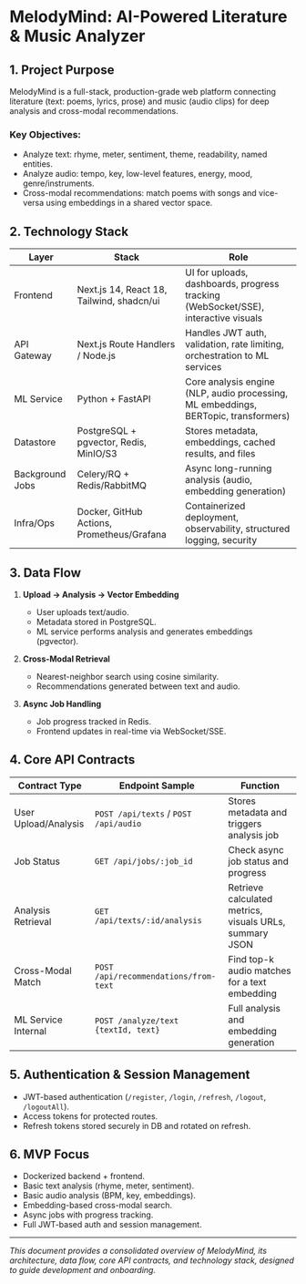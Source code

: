 # MelodyMind: AI-Powered Literature & Music Analyzer

## 1. Project Purpose

MelodyMind is a full-stack, production-grade web platform connecting literature (text: poems, lyrics, prose) and music (audio clips) for deep analysis and cross-modal recommendations.

### Key Objectives:

* Analyze text: rhyme, meter, sentiment, theme, readability, named entities.
* Analyze audio: tempo, key, low-level features, energy, mood, genre/instruments.
* Cross-modal recommendations: match poems with songs and vice-versa using embeddings in a shared vector space.

## 2. Technology Stack

| Layer           | Stack                                      | Role                                                                                |
| --------------- | ------------------------------------------ | ----------------------------------------------------------------------------------- |
| Frontend        | Next.js 14, React 18, Tailwind, shadcn/ui  | UI for uploads, dashboards, progress tracking (WebSocket/SSE), interactive visuals  |
| API Gateway     | Next.js Route Handlers / Node.js           | Handles JWT auth, validation, rate limiting, orchestration to ML services           |
| ML Service      | Python + FastAPI                           | Core analysis engine (NLP, audio processing, ML embeddings, BERTopic, transformers) |
| Datastore       | PostgreSQL + pgvector, Redis, MinIO/S3     | Stores metadata, embeddings, cached results, and files                              |
| Background Jobs | Celery/RQ + Redis/RabbitMQ                 | Async long-running analysis (audio, embedding generation)                           |
| Infra/Ops       | Docker, GitHub Actions, Prometheus/Grafana | Containerized deployment, observability, structured logging, security               |

## 3. Data Flow

1. **Upload → Analysis → Vector Embedding**

   * User uploads text/audio.
   * Metadata stored in PostgreSQL.
   * ML service performs analysis and generates embeddings (pgvector).
2. **Cross-Modal Retrieval**

   * Nearest-neighbor search using cosine similarity.
   * Recommendations generated between text and audio.
3. **Async Job Handling**

   * Job progress tracked in Redis.
   * Frontend updates in real-time via WebSocket/SSE.

## 4. Core API Contracts

| Contract Type        | Endpoint Sample                       | Function                                                |
| -------------------- | ------------------------------------- | ------------------------------------------------------- |
| User Upload/Analysis | `POST /api/texts` / `POST /api/audio` | Stores metadata and triggers analysis job               |
| Job Status           | `GET /api/jobs/:job_id`               | Check async job status and progress                     |
| Analysis Retrieval   | `GET /api/texts/:id/analysis`         | Retrieve calculated metrics, visuals URLs, summary JSON |
| Cross-Modal Match    | `POST /api/recommendations/from-text` | Find top-k audio matches for a text embedding           |
| ML Service Internal  | `POST /analyze/text {textId, text}`   | Full analysis and embedding generation                  |

## 5. Authentication & Session Management

* JWT-based authentication (`/register`, `/login`, `/refresh`, `/logout`, `/logoutAll`).
* Access tokens for protected routes.
* Refresh tokens stored securely in DB and rotated on refresh.

## 6. MVP Focus

* Dockerized backend + frontend.
* Basic text analysis (rhyme, meter, sentiment).
* Basic audio analysis (BPM, key, embeddings).
* Embedding-based cross-modal search.
* Async jobs with progress tracking.
* Full JWT-based auth and session management.

---

*This document provides a consolidated overview of MelodyMind, its architecture, data flow, core API contracts, and technology stack, designed to guide development and onboarding.*
